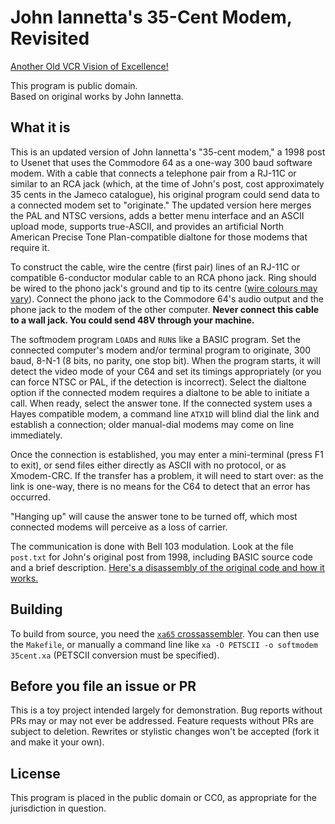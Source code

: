 # John Iannetta's 35-Cent Modem, Revisited

[Another Old VCR Vision of Excellence!](https://oldvcr.blogspot.com/2025/01/the-35-cent-commodore-64-softmodem.html)

This program is public domain.  
Based on original works by John Iannetta.

## What it is

This is an updated version of John Iannetta's "35-cent modem," a 1998 post to Usenet that uses the Commodore 64 as a one-way 300 baud software modem. With a cable that connects a telephone pair from a RJ-11C or similar to an RCA jack (which, at the time of John's post, cost approximately 35 cents in the Jameco catalogue), his original program could send data to a connected modem set to "originate." The updated version here merges the PAL and NTSC versions, adds a better menu interface and an ASCII upload mode, supports true-ASCII, and provides an artificial North American Precise Tone Plan-compatible dialtone for those modems that require it.

To construct the cable, wire the centre (first pair) lines of an RJ-11C or compatible 6-conductor modular cable to an RCA phono jack. Ring should be wired to the phono jack's ground and tip to its centre ([wire colours may vary](https://en.wikipedia.org/wiki/Registered_jack#RJ11)). Connect the phono jack to the Commodore 64's audio output and the phone jack to the modem of the other computer. **Never connect this cable to a wall jack. You could send 48V through your machine.**

The softmodem program `LOAD`s and `RUN`s like a BASIC program. Set the connected computer's modem and/or terminal program to originate, 300 baud, 8-N-1 (8 bits, no parity, one stop bit). When the program starts, it will detect the video mode of your C64 and set its timings appropriately (or you can force NTSC or PAL, if the detection is incorrect). Select the dialtone option if the connected modem requires a dialtone to be able to initiate a call. When ready, select the answer tone. If the connected system uses a Hayes compatible modem, a command line `ATX1D` will blind dial the link and establish a connection; older manual-dial modems may come on line immediately.

Once the connection is established, you may enter a mini-terminal (press F1 to exit), or send files either directly as ASCII with no protocol, or as Xmodem-CRC. If the transfer has a problem, it will need to start over: as the link is one-way, there is no means for the C64 to detect that an error has occurred.

"Hanging up" will cause the answer tone to be turned off, which most connected modems will perceive as a loss of carrier.

The communication is done with Bell 103 modulation. Look at the file `post.txt` for John's original post from 1998, including BASIC source code and a brief description. [Here's a disassembly of the original code and how it works.](hhttps://oldvcr.blogspot.com/2025/01/the-35-cent-commodore-64-softmodem.html)

## Building

To build from source, you need the [`xa65` crossassembler](http://www.floodgap.com/retrotech/xa/). You can then use the `Makefile`, or manually a command line like `xa -O PETSCII -o softmodem 35cent.xa` (PETSCII conversion must be specified).

## Before you file an issue or PR

This is a toy project intended largely for demonstration. Bug reports without PRs may or may not ever be addressed. Feature requests without PRs are subject to deletion. Rewrites or stylistic changes won't be accepted (fork it and make it your own).

## License

This program is placed in the public domain or CC0, as appropriate for the jurisdiction in question.

